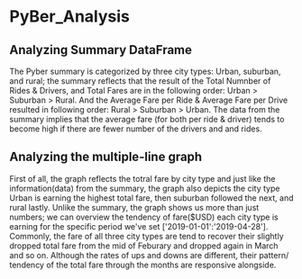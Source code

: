 # PyBer_Analysis

## Analyzing Summary DataFrame
The Pyber summary is categorized by three city types: Urban, suburban, and rural; the summary reflects that the result of the Total Numnber of Rides & Drivers, and Total Fares are in the following order: Urban > Suburban > Rural. And the Average Fare per Ride & Average Fare per Drive resulted in following order: Rural > Suburban > Urban. The data from the summary implies that the average fare (for both per ride & driver) tends to become high if there are fewer number of the drivers and and rides. 

## Analyzing the multiple-line graph 
First of all, the graph reflects the totral fare by city type and just like the information(data) from the summary, the graph also depicts the city type Urban is earning the highest total fare, then suburban followed the next, and rural lastly. Unlike the summary, the graph shows us more than just numbers; we can overview the tendency of fare($USD) each city type is earning for the specific period we've set ['2019-01-01':'2019-04-28']. Commonly, the fare of all three city types are tend to recover their slightly dropped total fare from the mid of Feburary and dropped again in March and so on. Although the rates of ups and downs are different, their pattern/ tendency of the total fare through the months are responsive alongside. 
